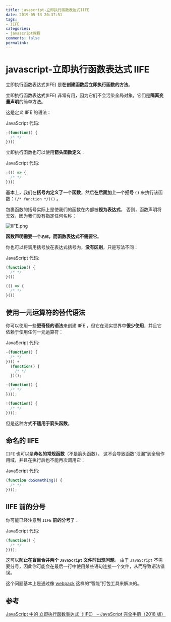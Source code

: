 ```yaml
---
title: javascript-立即执行函数表达式IIFE
date: 2019-05-13 20:37:51
tags:
- IIFE
categories:
- javascript教程
comments: false
permalink:
---
```


# javascript-立即执行函数表达式 IIFE

立即执行函数表达式(IIFE) 是**在创建函数后立即执行函数的方法**。

立即执行函数表达式(IIFE) 非常有用，因为它们不会污染全局对象，它们是**隔离变量声明**的简单方法。

这是定义 IIFE 的语法：

JavaScript 代码:

```JavaScript
;(function() {
  /* */
})()
```

立即执行函数也可以使用**箭头函数定义**：

JavaScript 代码:

```JavaScript
;(() => {
  /* */
})()
```

基本上，我们在**括号内定义了一个函数**，然后**在后面加上一个括号 `()`** 来执行该函数：`(/* function */)()` 。

包裹函数的括号实际上是使我们的函数在内部被**视为表达式**。 否则，函数声明将无效，因为我们没有指定任何名称：

![IIFE.png](IIFE.png)

**函数声明需要一个`名称`，而函数表达式不需要它**。

你也可以将调用括号放在表达式括号内，**没有区别**，只是写法不同：

JavaScript 代码:

```javascript
(function() {
  /* */
}())

(() => {
  /* */
}())
```

## 使用一元运算符的替代语法

你可以使用一些**更奇怪的语法**来创建 IIFE ，但它在现实世界中**很少使用**，并且它依赖于使用任何一元运算符：

JavaScript 代码:

```javascript
-(function() {
  /* */
})() +
  (function() {
    /* */
  })();

~(function() {
  /* */
})();

!(function() {
  /* */
})();
```

但是这种方式**不适用于箭头函数**。

## 命名的 IIFE

`IIFE` 也可以是**命名的常规函数**（不是箭头函数）。 这不会导致函数“泄漏”到全局作用域，并且在执行后也不能再次调用它：

JavaScript 代码:

```javascript
(function doSomething() {
  /* */
})();
```

## IIFE 前的分号

你可能已经注意到 `IIFE` **前的分号**了：

JavaScript 代码:

```javascript
(function() {
  /* */
})();
```

这可以**防止在盲目合并两个 `JavaScript` 文件时出现问题**。 由于 `JavaScript` 不需要分号，因此你可能会在最后一行中使用某些语句连接一个文件，从而导致语法错误。

这个问题基本上是通过像 [webpack](http://webpack.html.cn/) 这样的“智能”打包工具来解决的。

## 参考

[JavaScript 中的 立即执行函数表达式（IIFE） – JavaScript 完全手册（2018 版）](https://www.html.cn/archives/10277)
